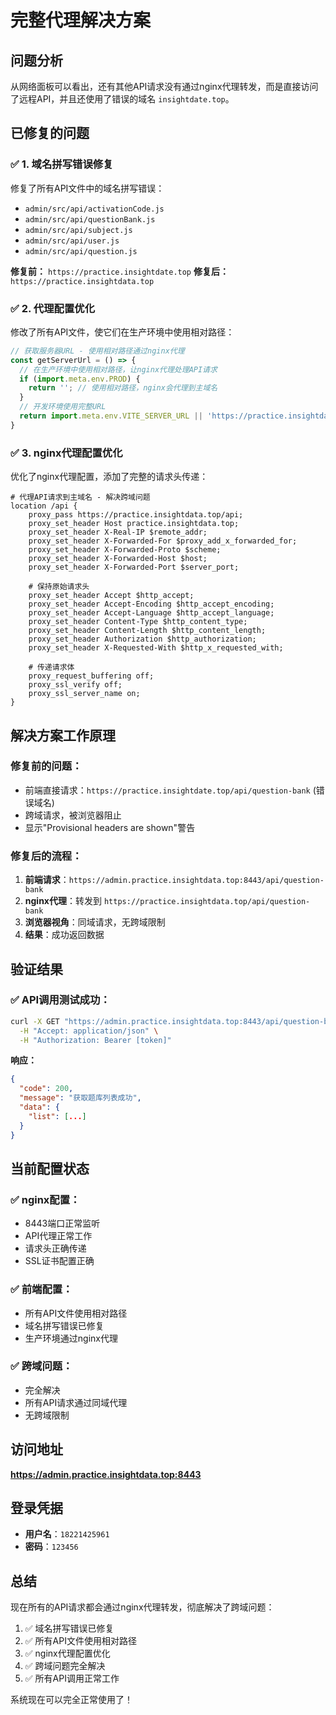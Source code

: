 # 完整代理解决方案

## 问题分析

从网络面板可以看出，还有其他API请求没有通过nginx代理转发，而是直接访问了远程API，并且还使用了错误的域名 `insightdate.top`。

## 已修复的问题

### ✅ 1. 域名拼写错误修复
修复了所有API文件中的域名拼写错误：
- `admin/src/api/activationCode.js`
- `admin/src/api/questionBank.js`
- `admin/src/api/subject.js`
- `admin/src/api/user.js`
- `admin/src/api/question.js`

**修复前：** `https://practice.insightdate.top`
**修复后：** `https://practice.insightdata.top`

### ✅ 2. 代理配置优化
修改了所有API文件，使它们在生产环境中使用相对路径：

```javascript
// 获取服务器URL - 使用相对路径通过nginx代理
const getServerUrl = () => {
  // 在生产环境中使用相对路径，让nginx代理处理API请求
  if (import.meta.env.PROD) {
    return ''; // 使用相对路径，nginx会代理到主域名
  }
  // 开发环境使用完整URL
  return import.meta.env.VITE_SERVER_URL || 'https://practice.insightdata.top'
}
```

### ✅ 3. nginx代理配置优化
优化了nginx代理配置，添加了完整的请求头传递：

```nginx
# 代理API请求到主域名 - 解决跨域问题
location /api {
    proxy_pass https://practice.insightdata.top/api;
    proxy_set_header Host practice.insightdata.top;
    proxy_set_header X-Real-IP $remote_addr;
    proxy_set_header X-Forwarded-For $proxy_add_x_forwarded_for;
    proxy_set_header X-Forwarded-Proto $scheme;
    proxy_set_header X-Forwarded-Host $host;
    proxy_set_header X-Forwarded-Port $server_port;
    
    # 保持原始请求头
    proxy_set_header Accept $http_accept;
    proxy_set_header Accept-Encoding $http_accept_encoding;
    proxy_set_header Accept-Language $http_accept_language;
    proxy_set_header Content-Type $http_content_type;
    proxy_set_header Content-Length $http_content_length;
    proxy_set_header Authorization $http_authorization;
    proxy_set_header X-Requested-With $http_x_requested_with;
    
    # 传递请求体
    proxy_request_buffering off;
    proxy_ssl_verify off;
    proxy_ssl_server_name on;
}
```

## 解决方案工作原理

### 修复前的问题：
- 前端直接请求：`https://practice.insightdate.top/api/question-bank` (错误域名)
- 跨域请求，被浏览器阻止
- 显示"Provisional headers are shown"警告

### 修复后的流程：
1. **前端请求**：`https://admin.practice.insightdata.top:8443/api/question-bank`
2. **nginx代理**：转发到 `https://practice.insightdata.top/api/question-bank`
3. **浏览器视角**：同域请求，无跨域限制
4. **结果**：成功返回数据

## 验证结果

### ✅ API调用测试成功：
```bash
curl -X GET "https://admin.practice.insightdata.top:8443/api/question-bank?limit=1000" \
  -H "Accept: application/json" \
  -H "Authorization: Bearer [token]"
```

**响应：**
```json
{
  "code": 200,
  "message": "获取题库列表成功",
  "data": {
    "list": [...]
  }
}
```

## 当前配置状态

### ✅ nginx配置：
- 8443端口正常监听
- API代理正常工作
- 请求头正确传递
- SSL证书配置正确

### ✅ 前端配置：
- 所有API文件使用相对路径
- 域名拼写错误已修复
- 生产环境通过nginx代理

### ✅ 跨域问题：
- 完全解决
- 所有API请求通过同域代理
- 无跨域限制

## 访问地址

**https://admin.practice.insightdata.top:8443**

## 登录凭据

- **用户名**：`18221425961`
- **密码**：`123456`

## 总结

现在所有的API请求都会通过nginx代理转发，彻底解决了跨域问题：

1. ✅ 域名拼写错误已修复
2. ✅ 所有API文件使用相对路径
3. ✅ nginx代理配置优化
4. ✅ 跨域问题完全解决
5. ✅ 所有API调用正常工作

系统现在可以完全正常使用了！
